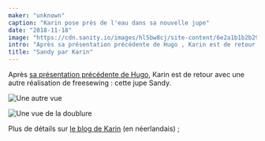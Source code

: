 ```yaml
---
maker: "unknown"
caption: "Karin pose près de l'eau dans sa nouvelle jupe"
date: "2018-11-18"
image: "https://cdn.sanity.io/images/hl5bw8cj/site-content/6e2a1b1b2b2935542f32a362aa7876deb36f89fd-2000x1500.jpg"
intro: "Après sa présentation précédente de Hugo , Karin est de retour avec une autre réalisation de freesewing : cette jupe Sandy."
title: "Sandy par Karin"
---
```



Après [sa présentation précédente de Hugo](/showcase/hugo-by-karin), Karin est de retour avec une autre réalisation de freesewing : cette jupe Sandy.


![Une autre vue](https://posts.freesewing.org/uploads/sandy_by_karin_view2_8711bae2d1.jpg "Une autre vue")

![Une vue de la doublure](https://posts.freesewing.org/uploads/sandy_by_karin_view3_0b7fdc87cd.jpg "Une vue de la doublure")

Plus de détails sur [le blog de Karin](https://www.karinkay.nl/sandy-een-gratis-patroon-voor-een-cirkelrok-op-maat/) (en néerlandais) ;

